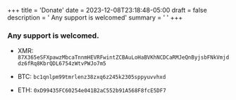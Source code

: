 +++
title = 'Donate'
date = 2023-12-08T23:18:48-05:00
draft = false
description = ' Any support is welcomed'
summary = ' '
+++

### Any support is welcomed.

- XMR:
`87X365eSFXpawzMbcaTnnmHEVRFwintZCBAuLoHaBVKhNCDCaRMJeQnByjsbFNkVmjddz6fRq8KbrQDL6754zWtvPWJo7m5`

- BTC:
`bc1qnlpm99tmrlenz38zxq6z245k2305sppyuvvhxd`

- ETH:
`0xD99435FC60254e041B2aC552b91A568F8fcE5DF7`
